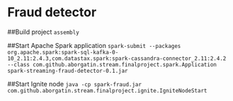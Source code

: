 # Fraud detector

##Build project
`assembly`

##Start Apache Spark application
`spark-submit --packages org.apache.spark:spark-sql-kafka-0-10_2.11:2.4.3,com.datastax.spark:spark-cassandra-connector_2.11:2.4.2 --class com.github.aborgatin.stream.finalproject.spark.Application spark-streaming-fraud-detector-0.1.jar`

##Start Ignite node
`java -cp spark-fraud.jar com.github.aborgatin.stream.finalproject.ignite.IgniteNodeStart`
